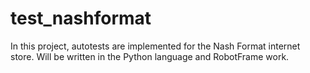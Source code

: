 # test_nashformat
In this project, autotests are implemented for the Nash Format internet store. Will be written in the Python language and RobotFrame work. 
